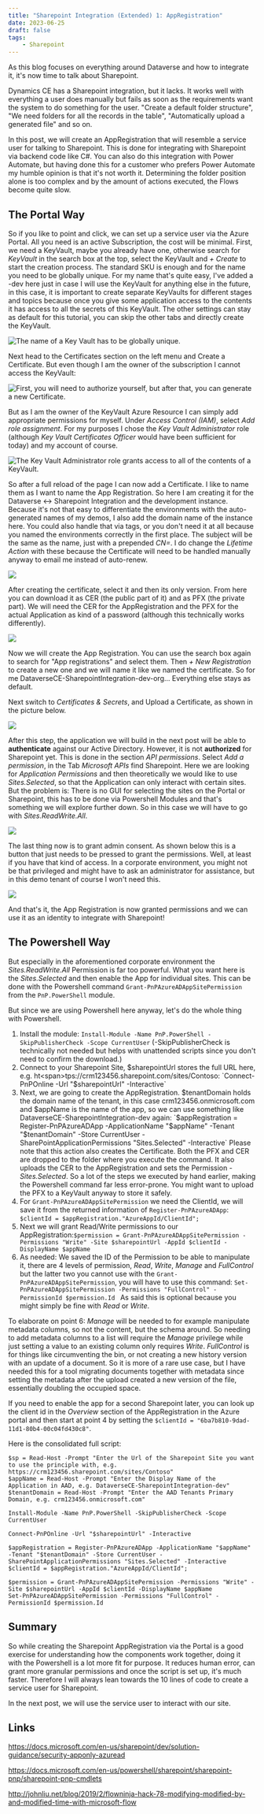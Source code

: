 ```yaml
---
title: "Sharepoint Integration (Extended) 1: AppRegistration"
date: 2023-06-25
draft: false
tags: 
    - Sharepoint
---
```


As this blog focuses on everything around Dataverse and how to integrate it, it's now time to talk about Sharepoint. 

Dynamics CE has a Sharepoint integration, but it lacks. It works well with everything a user does manually but fails as soon as the requirements want the system to do something for the user. "Create a default folder structure", "We need folders for all the records in the table", "Automatically upload a generated file" and so on. 

In this post, we will create an AppRegistration that will resemble a service user for talking to Sharepoint. This is done for integrating with Sharepoint via backend code like C#. You can also do this integration with Power Automate, but having done this for a customer who prefers Power Automate my humble opinion is that it's not worth it. Determining the folder position alone is too complex and by the amount of actions executed, the Flows become quite slow. 

## The Portal Way
So if you like to point and click, we can set up a service user via the Azure Portal. All you need is an active Subscription, the cost will be minimal.
First, we need a KeyVault, maybe you already have one, otherwise search for _KeyVault_ in the search box at the top, select the KeyVault and _+ Create_ to start the creation process. The standard SKU is enough and for the name you need to be globally unique. For my name that's quite easy, I've added a -dev here just in case I will use the KeyVault for anything else in the future, in this case, it is important to create separate KeyVaults for different stages and topics because once you give some application access to the contents it has access to all the secrets of this KeyVault. The other settings can stay as default for this tutorial, you can skip the other tabs and directly create the KeyVault.

![The name of a Key Vault has to be globally unique.](CreateKeyVault.png)

Next head to the Certificates section on the left menu and Create a Certificate. But even though I am the owner of the subscription I cannot access the KeyVault:

![First, you will need to authorize yourself, but after that, you can generate a new Certificate.](GenerateCertificate.png)

But as I am the owner of the KeyVault Azure Resource I can simply add appropriate permissions for myself. Under _Access Control (IAM)_, select _Add role assignment_. For my purposes I chose the _Key Vault Administrator_ role (although _Key Vault Certificates Officer_ would have been sufficient for today) and my account of course.

![The _Key Vault Administrator_ role grants access to all of the contents of a KeyVault.](AddRole.png)

So after a full reload of the page I can now add a Certificate. I like to name them as I want to name the App Registration. So here I am creating it for the Dataverse <-> Sharepoint Integration and the development instance. Because it's not that easy to differentiate the environments with the auto-generated names of my demos, I also add the domain name of the instance here. You could also handle that via tags, or you don't need it at all because you named the environments correctly in the first place. The subject will be the same as the name, just with a prepended _CN=_. I do change the _Lifetime Action_ with these because the Certificate will need to be handled manually anyway to email me instead of auto-renew. 

![](NewCertificate.png)

After creating the certificate, select it and then its only version. From here you can download it as CER (the public part of it) and as PFX (the private part). We will need the CER for the AppRegistration and the PFX for the actual Application as kind of a password (although this technically works differently).

![](Download.png)

Now we will create the App Registration. You can use the search box again to search for "App registrations" and select them. Then _+ New Registration_ to create a new one and we will name it like we named the certificate. So for me DataverseCE-SharepointIntegration-dev-org... Everything else stays as default. 

Next switch to _Certificates & Secrets_, and Upload a Certificate, as shown in the picture below.

![](Upload.png)

After this step, the application we will build in the next post will be able to **authenticate** against our Active Directory. However, it is not **authorized** for Sharepoint yet. This is done in the section _API permissions_. Select _Add a permission_, in the Tab _Microsoft APIs_ find Sharepoint. Here we are looking for _Application Permissions_ and then theoretically we would like to use _Sites.Selected_, so that the Application can only interact with certain sites. But the problem is: There is no GUI for selecting the sites on the Portal or Sharepoint, this has to be done via Powershell Modules and that's something we will explore further down. So in this case we will have to go with _Sites.ReadWrite.All_.

![](AddPermission.png)

The last thing now is to grant admin consent. As shown below this is a button that just needs to be pressed to grant the permissions. Well, at least if you have that kind of access. In a corporate environment, you might not be that privileged and might have to ask an administrator for assistance, but in this demo tenant of course I won't need this.

![](Grant.png)

And that's it, the App Registration is now granted permissions and we can use it as an identity to integrate with Sharepoint!

## The Powershell Way
But especially in the aforementioned corporate environment the _Sites.ReadWrite.All_ Permission is far too powerful. What you want here is the _Sites.Selected_ and then enable the App for individual sites.
This can be done with the Powershell command `Grant-PnPAzureADAppSitePermission` from the `PnP.PowerShell` module. 

But since we are using Powershell here anyway, let's do the whole thing with Powershell.
1. Install the module: `Install-Module -Name PnP.PowerShell -SkipPublisherCheck -Scope CurrentUser` (-SkipPublisherCheck is technically not needed but helps with unattended scripts since you don't need to confirm the download.)
2. Connect to your Sharepoint Site, $sharepointUrl stores the full URL here, e.g. ht<span>tps://crm123456.sharepoint.com/sites/Contoso: `Connect-PnPOnline -Url "$sharepointUrl" -Interactive`
3. Next, we are going to create the AppRegistration. $tenantDomain holds the domain name of the tenant, in this case crm123456.onmicrosoft.com and $appName is the name of the app, so we can use something like DataverseCE-SharepointIntegration-dev again: `$appRegistration = Register-PnPAzureADApp -ApplicationName "$appName" -Tenant "$tenantDomain" -Store CurrentUser -SharePointApplicationPermissions "Sites.Selected" -Interactive`
Please note that this action also creates the Certificate. Both the PFX and CER are dropped to the folder where you execute the command. It also uploads the CER to the AppRegistration and sets the Permission - _Sites.Selected_. So a lot of the steps we executed by hand earlier, making the Powershell command far less error-prone.
You might want to upload the PFX to a KeyVault anyway to store it safely.
4. For `Grant-PnPAzureADAppSitePermission` we need the ClientId, we will save it from the returned information of `Register-PnPAzureADApp`: `$clientId = $appRegistration."AzureAppId/ClientId";`
5. Next we will grant Read/Write permissions to our AppRegistration:`$permission = Grant-PnPAzureADAppSitePermission -Permissions "Write" -Site $sharepointUrl -AppId $clientId -DisplayName $appName`
6. As needed: We saved the ID of the Permission to be able to manipulate it, there are 4 levels of permission, _Read_, _Write_, _Manage_ and _FullControl_ but the latter two you cannot use with the `Grant-PnPAzureADAppSitePermission`, you will have to use this command: `Set-PnPAzureADAppSitePermission -Permissions "FullControl" -PermissionId $permission.Id `
As said this is optional because you might simply be fine with _Read_ or _Write_.

To elaborate on point 6: _Manage_ will be needed to for example manipulate metadata columns, so not the content, but the schema around. So needing to add metadata columns to a list will require the _Manage_ privilege while just setting a value to an existing column only requires _Write_. _FullControl_ is for things like circumventing the bin, or not creating a new history version with an update of a document. So it is more of a rare use case, but I have needed this for a tool migrating documents together with metadata since setting the metadata after the upload created a new version of the file, essentially doubling the occupied space.

If you need to enable the app for a second Sharepoint later, you can look up the client id in the _Overview_ section of the AppRegistration in the Azure portal and then start at point 4 by setting the `$clientId = "6ba7b810-9dad-11d1-80b4-00c04fd430c8"`.

Here is the consolidated full script:

```
$sp = Read-Host -Prompt "Enter the Url of the Sharepoint Site you want to use the principle with, e.g. https://crm123456.sharepoint.com/sites/Contoso"
$appName = Read-Host -Prompt "Enter the Display Name of the Application in AAD, e.g. DataverseCE-SharepointIntegration-dev"
$tenantDomain = Read-Host -Prompt "Enter the AAD Tenants Primary Domain, e.g. crm123456.onmicrosoft.com"

Install-Module -Name PnP.PowerShell -SkipPublisherCheck -Scope CurrentUser

Connect-PnPOnline -Url "$sharepointUrl" -Interactive

$appRegistration = Register-PnPAzureADApp -ApplicationName "$appName" -Tenant "$tenantDomain" -Store CurrentUser -SharePointApplicationPermissions "Sites.Selected" -Interactive
$clientId = $appRegistration."AzureAppId/ClientId";

$permission = Grant-PnPAzureADAppSitePermission -Permissions "Write" -Site $sharepointUrl -AppId $clientId -DisplayName $appName
Set-PnPAzureADAppSitePermission -Permissions "FullControl" -PermissionId $permission.Id 
```

## Summary
So while creating the Sharepoint AppRegistration via the Portal is a good exercise for understanding how the components work together, doing it with the Powershell is a lot more fit for purpose. It reduces human error, can grant more granular permissions and once the script is set up, it's much faster. Therefore I will always lean towards the 10 lines of code to create a service user for Sharepoint.

In the next post, we will use the service user to interact with our site. 

## Links
https://docs.microsoft.com/en-us/sharepoint/dev/solution-guidance/security-apponly-azuread

https://docs.microsoft.com/en-us/powershell/sharepoint/sharepoint-pnp/sharepoint-pnp-cmdlets

http://johnliu.net/blog/2019/2/flowninja-hack-78-modifying-modified-by-and-modified-time-with-microsoft-flow 